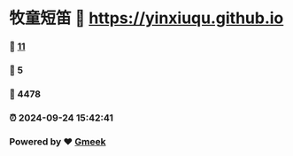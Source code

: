 # 牧童短笛 :link: https://yinxiuqu.github.io 
### :page_facing_up: [11](https://yinxiuqu.github.io/tag.html) 
### :speech_balloon: 5 
### :hibiscus: 4478 
### :alarm_clock: 2024-09-24 15:42:41 
### Powered by :heart: [Gmeek](https://github.com/Meekdai/Gmeek)
